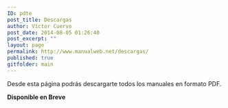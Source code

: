 ```yaml
---
ID: pdte
post_title: Descargas
author: Víctor Cuervo
post_date: 2014-08-05 01:26:40
post_excerpt: ""
layout: page
permalink: http://www.manualweb.net/descargas/
published: true
gitfolder: main
---
```

Desde esta página podrás descargarte todos los manuales en formato PDF.

**Disponible en Breve**
